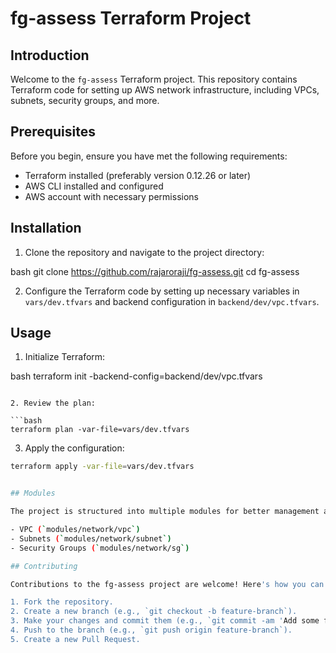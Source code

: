 # fg-assess Terraform Project

## Introduction

Welcome to the `fg-assess` Terraform project. This repository contains Terraform code for setting up AWS network infrastructure, including VPCs, subnets, security groups, and more.

## Prerequisites

Before you begin, ensure you have met the following requirements:

- Terraform installed (preferably version 0.12.26 or later)
- AWS CLI installed and configured
- AWS account with necessary permissions

## Installation

1. Clone the repository and navigate to the project directory:

bash
git clone https://github.com/rajaroraji/fg-assess.git
cd fg-assess


2. Configure the Terraform code by setting up necessary variables in `vars/dev.tfvars` and backend configuration in `backend/dev/vpc.tfvars`.

## Usage

1. Initialize Terraform:

bash
terraform init -backend-config=backend/dev/vpc.tfvars
```

2. Review the plan:

```bash
terraform plan -var-file=vars/dev.tfvars
```

3. Apply the configuration:

```bash
terraform apply -var-file=vars/dev.tfvars


## Modules

The project is structured into multiple modules for better management and reusability. These modules include:

- VPC (`modules/network/vpc`)
- Subnets (`modules/network/subnet`)
- Security Groups (`modules/network/sg`)

## Contributing

Contributions to the fg-assess project are welcome! Here's how you can contribute:

1. Fork the repository.
2. Create a new branch (e.g., `git checkout -b feature-branch`).
3. Make your changes and commit them (e.g., `git commit -am 'Add some feature'`).
4. Push to the branch (e.g., `git push origin feature-branch`).
5. Create a new Pull Request.
